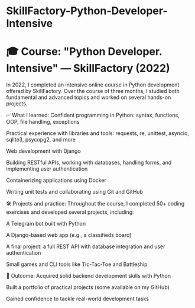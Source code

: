 # SkillFactory-Python-Developer-Intensive

# 🎓 Course: "Python Developer. Intensive" — SkillFactory (2022)

In 2022, I completed an intensive online course in Python development offered by SkillFactory. Over the course of three months, I studied both fundamental and advanced topics and worked on several hands-on projects.

✅ What I learned:
Confident programming in Python: syntax, functions, OOP, file handling, exceptions

Practical experience with libraries and tools: requests, re, unittest, asyncio, sqlite3, psycopg2, and more

Web development with Django

Building RESTful APIs, working with databases, handling forms, and implementing user authentication

Containerizing applications using Docker

Writing unit tests and collaborating using Git and GitHub

🛠 Projects and practice:
Throughout the course, I completed 50+ coding exercises and developed several projects, including:

A Telegram bot built with Python

A Django-based web app (e.g., a classifieds board)

A final project: a full REST API with database integration and user authentication

Small games and CLI tools like Tic-Tac-Toe and Battleship

🚀 Outcome:
Acquired solid backend development skills with Python

Built a portfolio of practical projects (some available on my GitHub)

Gained confidence to tackle real-world development tasks
